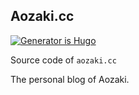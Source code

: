 ## Aozaki.cc

[![Generator is Hugo](https://img.shields.io/badge/Generator-Hugo-ff4088?&style=for-the-badge&logo=hugo)](https://github.com/gohugoio/hugo) 

Source code of `aozaki.cc`

The personal blog of Aozaki.
